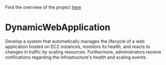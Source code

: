 Find the overview of the project [here](https://github.com/sayanalokesh/DynamicWebApplication/blob/main/ProjectOverview.md)

# DynamicWebApplication
Develop a system that automatically manages the lifecycle of a web application hosted on EC2 instances, monitors its health, and reacts to changes in traffic by scaling resources. Furthermore, administrators receive notifications regarding the infrastructure's health and scaling events.
